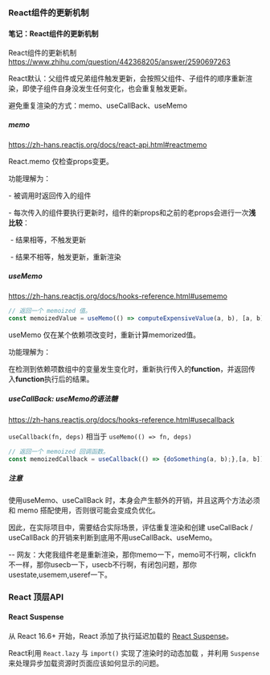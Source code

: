 ### React组件的更新机制

#### 笔记：React组件的更新机制

React组件的更新机制 https://www.zhihu.com/question/442368205/answer/2590697263

React默认：父组件或兄弟组件触发更新，会按照父组件、子组件的顺序重新渲染，即使子组件自身没发生任何变化，也会重复触发更新。

避免重复渲染的方式：memo、useCallBack、useMemo

##### memo

https://zh-hans.reactjs.org/docs/react-api.html#reactmemo

React.memo 仅检查props变更。

功能理解为：

\- 被调用时返回传入的组件

\- 每次传入的组件要执行更新时，组件的新props和之前的老props会进行一次**浅比较**：

​	- 结果相等，不触发更新

​	- 结果不相等，触发更新，重新渲染

##### useMemo

https://zh-hans.reactjs.org/docs/hooks-reference.html#usememo

```jsx
// 返回一个 memoized 值。
const memoizedValue = useMemo(() => computeExpensiveValue(a, b), [a, b]);
```



useMemo 仅在某个依赖项改变时，重新计算memorized值。

功能理解为：

在检测到依赖项数组中的变量发生变化时，重新执行传入的**function**，并返回传入**function**执行后的结果。

##### useCallBack: useMemo的语法糖

https://zh-hans.reactjs.org/docs/hooks-reference.html#usecallback

`useCallback(fn, deps)` 相当于 `useMemo(() => fn, deps)`

```jsx
// 返回一个 memoized 回调函数。
const memoizedCallback = useCallback(() => {doSomething(a, b);},[a, b]);
```

##### 注意

使用useMemo、useCallBack 时，本身会产生额外的开销，并且这两个方法必须和 memo 搭配使用，否则很可能会变成负优化。	

因此，在实际项目中，需要结合实际场景，评估重复渲染和创建 useCallBack / useCallBack 的开销来判断到底用不用useCallBack、useMemo。

-- 网友：大佬我组件老是重新渲染，那你memo一下，memo可不行啊，clickfn不一样，那你usecb一下，usecb不行啊，有闭包问题，那你usestate,usemem,useref一下。



### React 顶层API 

#### React Suspense

从 React 16.6+ 开始，React 添加了执行延迟加载的 [React Suspense](https://zh-hans.reactjs.org/docs/react-api.html#reactsuspense)。

React利用  `React.lazy` 与 `import()` 实现了渲染时的动态加载 ，并利用 `Suspense` 来处理异步加载资源时页面应该如何显示的问题。





